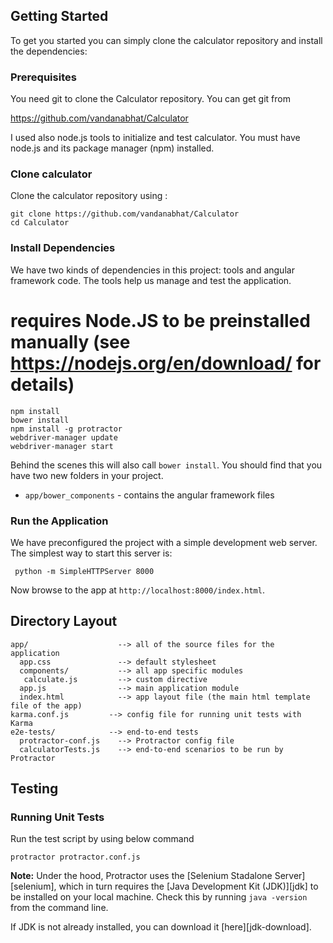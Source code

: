 
## Getting Started

To get you started you can simply clone the calculator repository and install the dependencies:

### Prerequisites

You need git to clone the Calculator repository. You can get git from

https://github.com/vandanabhat/Calculator

I used also  node.js tools to initialize and test calculator. You must have node.js and
its package manager (npm) installed.  

### Clone calculator

Clone the calculator repository using :

```
git clone https://github.com/vandanabhat/Calculator
cd Calculator
```

### Install Dependencies

We have two kinds of dependencies in this project: tools and angular framework code.  The tools help
us manage and test the application.

# requires Node.JS to be preinstalled manually (see https://nodejs.org/en/download/ for details)


```
npm install
bower install
npm install -g protractor
webdriver-manager update
webdriver-manager start
```

Behind the scenes this will also call `bower install`.  You should find that you have two new
folders in your project.

* `app/bower_components` - contains the angular framework files

### Run the Application

We have preconfigured the project with a simple development web server.  The simplest way to start
this server is:

```
 python -m SimpleHTTPServer 8000
```

Now browse to the app at `http://localhost:8000/index.html`.



## Directory Layout

```
app/                    --> all of the source files for the application
  app.css               --> default stylesheet
  components/           --> all app specific modules
   calculate.js         --> custom directive
  app.js                --> main application module
  index.html            --> app layout file (the main html template file of the app)
karma.conf.js         --> config file for running unit tests with Karma
e2e-tests/            --> end-to-end tests
  protractor-conf.js    --> Protractor config file
  calculatorTests.js    --> end-to-end scenarios to be run by Protractor
```

## Testing

### Running Unit Tests

Run the test script by using below command
```
protractor protractor.conf.js
```

<!--This script will start the Karma test runner to execute the unit tests. Moreover, Karma will sit and-->
<!--watch the source and test files for changes and then re-run the tests whenever any of them change.-->
<!--This is the recommended strategy; if your unit tests are being run every time you save a file then-->
<!--you receive instant feedback on any changes that break the expected code functionality.-->

<!--You can also ask Karma to do a single run of the tests and then exit.  This is useful if you want to-->
<!--check that a particular version of the code is operating as expected.  The project contains a-->
<!--predefined script to do this:-->

<!--```-->
<!--npm run test-single-run-->
<!--```-->


<!--### End to end testing-->

<!--The calculator app comes with end-to-end tests, again written in [Jasmine][jasmine]. These tests-->
<!--are run with the [Protractor][protractor] End-to-End test runner.  It uses native events and has-->
<!--special features for Angular applications.-->

<!--* the configuration is found at `test-cases/protractor-calculatorTests.js`-->
<!--* the end-to-end tests are found in `test-cases/calculatorTests.js`-->

<!--Protractor simulates interaction with our web app and verifies that the application responds-->
<!--correctly. Therefore, our web server needs to be serving up the application, so that Protractor-->
<!--can interact with it.-->

<!--```-->
<!--npm start-->
<!--```-->

<!--In addition, since Protractor is built upon WebDriver we need to install this.  The calculator-->
<!--project comes with a predefined script to do this:-->

<!--```-->
<!--npm run update-webdriver-->
<!--```-->

<!--This will download and install the latest version of the stand-alone WebDriver tool.-->

<!--Once you have ensured that the development web server hosting our application is up and running-->
<!--and WebDriver is updated, you can run the end-to-end tests using the supplied npm script:-->

<!--```-->
<!--npm run protractor-->
<!--```-->

<!--This script will execute the end-to-end tests against the application being hosted on the-->
<!--development server.-->

**Note:**
Under the hood, Protractor uses the [Selenium Stadalone Server][selenium], which in turn requires 
the [Java Development Kit (JDK)][jdk] to be installed on your local machine. Check this by running 
`java -version` from the command line.

If JDK is not already installed, you can download it [here][jdk-download].



